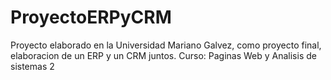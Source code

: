 # ProyectoERPyCRM
Proyecto elaborado en la Universidad Mariano Galvez, como proyecto final, elaboracion de un ERP y un CRM juntos.
Curso: Paginas Web y Analisis de sistemas 2
